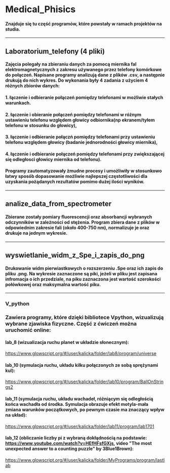 # Medical_Phisics
#### Znajduje się tu część programów, które powstały w ramach projektów na studia. 
---
## Laboratorium_telefony (4 pliki)
#### Zajęcia polegały na zbieraniu danych za pomocą miernika fal elektromagnetycznych z zakresu używanego przez telefony komórkowe do połączeń. Napisane programy analizują dane z plików .csv, a następnie drukują do nich wykres. Do wykonania były 4 zadania z użyciem 4 różnych zbiorów danych:
#### 1. łączenie i odbieranie połączeń pomiędzy telefonami w możliwie stałych warunkach. 
#### 2. łączenie i obieranie połączeń pomiędzy telefonami w różnym ustawieniu telefonu względem głowicy odbiornika(np ekranem/tyłem telefonu w stosunku do głowicy), 
#### 3. łączenie i odbieranie połączń pomiędzy telefonami przy ustawieniu  telefonu względem głowicy (badanie jednorodności głowicy miernika), 
#### 4. łączenie i odbieranie połączeń pomiędzy telefonami przy zwiększającej się odległosci głowicy miernika od telefonu). 
#### Programy zautomatyzowały żmudne procesy i umożliwiły w stosunkowo łatwy sposób dopasowanie możliwie najlepszej częstotliwości dla uzyskania pożądanych rezultatów pomimo dużej ilości wyników.
---
## analize_data_from_spectrometer
#### Zbierane zostały pomiary fluorescencji oraz absorbancji wybranych odczynników w zależności od stężenia. Program zbiera dane z plików w odpowiednim zakresie fali (około 400-750 nm), normalizuje je oraz drukuje na jednym wykresie.
---
## wyswietlanie_widm_z_Spe_i_zapis_do_png
#### Drukowanie widm pierwiastkowych o rozszerzeniu .Spe oraz ich zapis do pliku .png. Na wykresie zaznaczone są piki, jeżeli w pliku jest zapisana infromacja o ich przedziale, na piku zaznaczona jest wartość szerokości połówkowej oraz maksymalna wartość piku.
---
### V_python
### Zawiera programy, które dzięki bibliotece Vpython, wizualizują wybrane zjawiska fizyczne. Część z ćwiczeń można uruchomić online:
#### lab_8 (wizualizacja ruchu planet w układzie słonecznym):
https://www.glowscript.org/#/user/kalicka/folder/lab8/program/universe
#### lab_10 (symulacja ruchu, układu kilku połączonych ze sobą sprężynami kul):
https://www.glowscript.org/#/user/kalicka/folder/lab10/program/BallOnStrings2
#### lab_11 (symulacja ruchu, układu wachadeł, różniącym się odległością końca wachadła od środka. Symulacja obrazuje efekt motyla-mała zmiana warunków początkowych, po pewnym czasie ma znaczący wpływ na układ):
https://www.glowscript.org/#/user/kalicka/folder/lab11/program/lab1701
#### lab_12 (obliczanie liczby pi z wybraną dokłądnością na podstawie: https://www.youtube.com/watch?v=HEfHFsfGXjs, video "The most unexpected answer to a counting puzzle" by 3Blue1Brown):
https://www.glowscript.org/#/user/kalicka/folder/MyPrograms/program/lastlab
